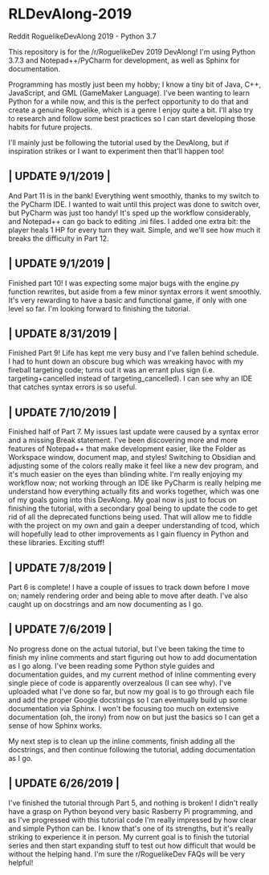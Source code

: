 # RLDevAlong-2019
Reddit RoguelikeDevAlong 2019 - Python 3.7

This repository is for the /r/RoguelikeDev 2019 DevAlong! I'm using Python 3.7.3 and Notepad++/PyCharm for development, as well as Sphinx for documentation.

Programming has mostly just been my hobby; I know a tiny bit of Java, C++, JavaScript, and GML (GameMaker Language). I've been wanting to learn Python for a while now, and this is the perfect opportunity to do that and create a genuine Roguelike, which is a genre I enjoy quite a bit. I'll also try to research and follow some best practices so I can start developing those habits for future projects.

I'll mainly just be following the tutorial used by the DevAlong, but if inspiration strikes or I want to experiment then that'll happen too!

| UPDATE 9/1/2019 |
-
And Part 11 is in the bank! Everything went smoothly, thanks to my switch to the PyCharm IDE. I wanted to wait until this project was done to switch over, but PyCharm was just too handy! It's sped up the workflow considerably, and Notepad++ can go back to editing .ini files. I added one extra bit: the player heals 1 HP for every turn they wait. Simple, and we'll see how much it breaks the difficulty in Part 12.

| UPDATE 9/1/2019 |
-
Finished part 10! I was expecting some major bugs with the engine.py function rewrites, but aside from a few minor syntax errors it went smoothly. It's very rewarding to have a basic and functional game, if only with one level so far. I'm looking forward to finishing the tutorial.

| UPDATE 8/31/2019 |
-
Finished Part 9! Life has kept me very busy and I've fallen behind schedule. I had to hunt down an obscure bug which was wreaking havoc with my fireball targeting code; turns out it was an errant plus sign (i.e. targeting+cancelled instead of targeting_cancelled). I can see why an IDE that catches syntax errors is so useful.

| UPDATE 7/10/2019 |
-
Finished half of Part 7. My issues last update were caused by a syntax error and a missing Break statement. I've been discovering more and more features of Notepad++ that make development easier, like the Folder as Workspace window, document map, and styles! Switching to Obsidian and adjusting some of the colors really make it feel like a new dev program, and it's much easier on the eyes than blinding white. I'm really enjoying my workflow now; not working through an IDE like PyCharm is really helping me understand how everything actually fits and works together, which was one of my goals going into this DevAlong. My goal now is just to focus on finishing the tutorial, with a secondary goal being to update the code to get rid of all the deprecated functions being used. That will allow me to fiddle with the project on my own and gain a deeper understanding of tcod, which will hopefully lead to other improvements as I gain fluency in Python and these libraries. Exciting stuff!


| UPDATE 7/8/2019 |
-
Part 6 is complete! I have a couple of issues to track down before I move on; namely rendering order and being able to move after death. I've also caught up on docstrings and am now documenting as I go.


| UPDATE 7/6/2019 |
-
No progress done on the actual tutorial, but I've been taking the time to finish my inline comments and start figuring out how to add documentation as I go along. I've been reading some Python style guides and documentation guides, and my current method of inline commenting every single piece of code is apparently overzealous (I can see why). I've uploaded what I've done so far, but now my goal is to go through each file and add the proper Google docstrings so I can eventually build up some documentation via Sphinx. I won't be focusing too much on extensive documentation (oh, the irony) from now on but just the basics so I can get a sense of how Sphinx works.

My next step is to clean up the inline comments, finish adding all the docstrings, and then continue following the tutorial, adding documentation as I go.


| UPDATE 6/26/2019 |
-
I've finished the tutorial through Part 5, and nothing is broken! I didn't really have a grasp on Python beyond very basic Rasberry Pi programming, and as I've progressed with this tutorial code I'm really impressed by how clear and simple Python can be. I know that's one of its strengths, but it's really striking to experience it in person. My current goal is to finish the tutorial series and then start expanding stuff to test out how difficult that would be without the helping hand. I'm sure the r/RoguelikeDev FAQs will be very helpful!
